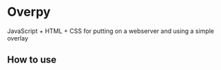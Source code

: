 # Overpy
JavaScript + HTML + CSS for putting on a webserver and using a simple overlay

## How to use

